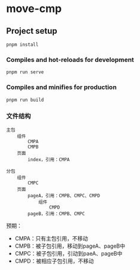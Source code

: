 # move-cmp

## Project setup
```
pnpm install
```

### Compiles and hot-reloads for development
```
pnpm run serve
```

### Compiles and minifies for production
```
pnpm run build
```

### 文件结构

```
主包
    组件
        CMPA
        CMPB
    页面
        index，引用：CMPA

分包
    组件
        CMPC
    页面
        pageA，引用：CMPB、CMPC、CMPD
            组件
                CMPD
        pageB，引用：CMPB、CMPC
```

预期：

- CMPA：只有主包引用，不移动
- CMPB：被子包引用，移动到pageA、pageB中
- CMPC：被子包引用，引动到paeA、pageB中
- CMPD：被相应子包引用，不移动